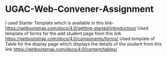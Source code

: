 # UGAC-Web-Convener-Assignment

I used Starter Template which is available in this link- https://getbootstrap.com/docs/4.0/getting-started/introduction/
Used template of forms for the add student page from this link https://getbootstrap.com/docs/4.0/components/forms/
Used template of Table for the display page which displays the details of the student from this link https://getbootstrap.com/docs/4.0/content/tables/
